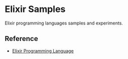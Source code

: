 # Elixir Samples

Elixir programming languages samples and experiments.

## Reference

- [Elixir Programming Language](http://elixir-lang.org)
